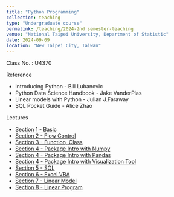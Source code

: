 ```yaml
---
title: "Python Programming"
collection: teaching
type: "Undergraduate course"
permalink: /teaching/2024-2nd semester-teaching
venue: "National Taipei University, Department of Statistic"
date: 2024-09-09
location: "New Taipei City, Taiwan"
---
```


Class No. : U4370


Reference
* Introducing Python - Bill Lubanovic
* Python Data Science Handbook - Jake VanderPlas
* Linear models with Python - Julian J.Faraway
* SQL Pocket Guide - Alice Zhao

Lectures
- [Section 1 - Basic](http://sashawunycu.github.io/files/U4282/slide/Sec1-Basic.pdf)
- [Section 2 - Flow Control](http://sashawunycu.github.io/files/U4282/slide/Sec2-Flow_Control.pdf)
- [Section 3 - Function, Class](http://sashawunycu.github.io/files/U4282/slide/Sec3-Function_class.pdf)
- [Section 4 - Package Intro with Numpy](http://sashawunycu.github.io/files/U4282/slide/Sec4-Numpy.pdf)
- [Section 4 - Package Intro with Pandas](http://sashawunycu.github.io/files/U4282/slide/Sec4-Pandas.pdf)
- [Section 4 - Package Intro with Visualization Tool](http://sashawunycu.github.io/files/U4282/slide/Sec4-Visual.pdf)
- [Section 5 - SQL](http://sashawunycu.github.io/files/U4282/slide/Sec5-SQL.pdf)
- [Section 6 - Excel VBA](http://sashawunycu.github.io/files/U4282/slide/Sec6-VBA.pdf)
- [Section 7 - Linear Model](http://sashawunycu.github.io/files/U4282/slide/Sec7-LM.pdf)
- [Section 8 - Linear Program](http://sashawunycu.github.io/files/U4282/slide/Sec8-LP.pdf)